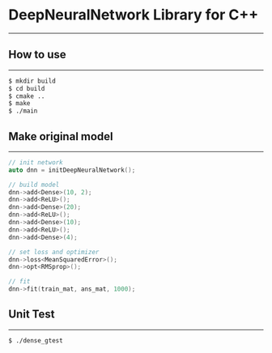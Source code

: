 # DeepNeuralNetwork Library for C++
---

## How to use
---
```sh
$ mkdir build
$ cd build
$ cmake ..
$ make
$ ./main
```

## Make original model
---
```cpp
// init network
auto dnn = initDeepNeuralNetwork();

// build model
dnn->add<Dense>(10, 2);
dnn->add<ReLU>();
dnn->add<Dense>(20);
dnn->add<ReLU>();
dnn->add<Dense>(10);
dnn->add<ReLU>();
dnn->add<Dense>(4);

// set loss and optimizer
dnn->loss<MeanSquaredError>();
dnn->opt<RMSprop>();

// fit
dnn->fit(train_mat, ans_mat, 1000);
```

## Unit Test
---
```sh
$ ./dense_gtest
```
